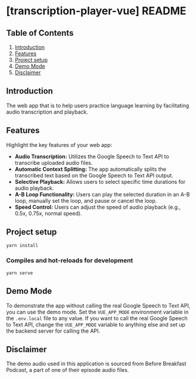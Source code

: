 
# [transcription-player-vue] README

## Table of Contents

1. [Introduction](#introduction)
2. [Features](#features)
3. [Project setup](#Project-setup)
4. [Demo Mode](#demo-mode)
5. [Disclaimer](#disclaimer)
## Introduction

The web app that is to help users practice language learning by facilitating audio transcription and playback.

## Features

Highlight the key features of your web app:

- **Audio Transcription:** Utilizes the Google Speech to Text API to transcribe uploaded audio files.
- **Automatic Context Splitting:** The app automatically splits the transcribed text based on the Google Speech to Text API output.
- **Selective Playback:** Allows users to select specific time durations for audio playback.
- **A-B Loop Functionality:** Users can play the selected duration in an A-B loop, manually set the loop, and pause or cancel the loop.
- **Speed Control:** Users can adjust the speed of audio playback (e.g., 0.5x, 0.75x, normal speed).

## Project setup
```
yarn install
```

### Compiles and hot-reloads for development
```
yarn serve
```

## Demo Mode

To demonstrate the app without calling the real Google Speech to Text API, you can use the demo mode. Set the `VUE_APP_MODE` environment variable in the `.env.local` file to any value. If you want to call the real Google Speech to Text API, change the `VUE_APP_MODE` variable to anything else and set up the backend server for calling the API.

## Disclaimer
The demo audio used in this application is sourced from Before Breakfast Podcast, a part of one of their episode audio files.
